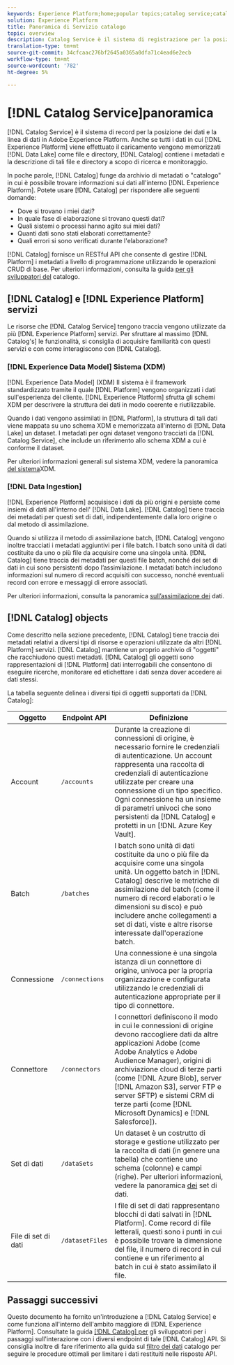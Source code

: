 ```yaml
---
keywords: Experience Platform;home;popular topics;catalog service;catalog;Catalog service;data location;Data Location;Data management;data management;Lineage;lineage;Catalog;enable dataset
solution: Experience Platform
title: Panoramica di Servizio catalogo
topic: overview
description: Catalog Service è il sistema di registrazione per la posizione dei dati e la linea di origine dei dati in Adobe Experience Platform. Mentre tutti i dati acquisiti  Experience Platform vengono memorizzati nel Data Lake come file e directory, Catalog contiene i metadati e la descrizione di tali file e directory a scopo di ricerca e monitoraggio.
translation-type: tm+mt
source-git-commit: 34cfcaac276bf2645a0365a0dfa71c4ead6e2ecb
workflow-type: tm+mt
source-wordcount: '782'
ht-degree: 5%

---
```



# [!DNL Catalog Service]panoramica

[!DNL Catalog Service] è il sistema di record per la posizione dei dati e la linea di dati in Adobe Experience Platform. Anche se tutti i dati in cui [!DNL Experience Platform] viene effettuato il caricamento vengono memorizzati [!DNL Data Lake] come file e directory, [!DNL Catalog] contiene i metadati e la descrizione di tali file e directory a scopo di ricerca e monitoraggio.

In poche parole, [!DNL Catalog] funge da archivio di metadati o &quot;catalogo&quot; in cui è possibile trovare informazioni sui dati all&#39;interno [!DNL Experience Platform]. Potete usare [!DNL Catalog] per rispondere alle seguenti domande:

* Dove si trovano i miei dati?
* In quale fase di elaborazione si trovano questi dati?
* Quali sistemi o processi hanno agito sui miei dati?
* Quanti dati sono stati elaborati correttamente?
* Quali errori si sono verificati durante l&#39;elaborazione?

[!DNL Catalog] fornisce un RESTful API che consente di gestire [!DNL Platform] i metadati a livello di programmazione utilizzando le operazioni CRUD di base. Per ulteriori informazioni, consulta la guida [per gli sviluppatori del](api/getting-started.md) catalogo.

## [!DNL Catalog] e [!DNL Experience Platform] servizi

Le risorse che [!DNL Catalog Service] tengono traccia vengono utilizzate da più [!DNL Experience Platform] servizi. Per sfruttare al massimo [!DNL Catalog's] le funzionalità, si consiglia di acquisire familiarità con questi servizi e con come interagiscono con [!DNL Catalog].

### [!DNL Experience Data Model] Sistema (XDM)

[!DNL Experience Data Model] (XDM) Il sistema è il framework standardizzato tramite il quale [!DNL Platform] vengono organizzati i dati sull&#39;esperienza del cliente. [!DNL Experience Platform] sfrutta gli schemi XDM per descrivere la struttura dei dati in modo coerente e riutilizzabile.

Quando i dati vengono assimilati in [!DNL Platform], la struttura di tali dati viene mappata su uno schema XDM e memorizzata all&#39;interno di [!DNL Data Lake] un dataset. I metadati per ogni dataset vengono tracciati da [!DNL Catalog Service], che include un riferimento allo schema XDM a cui è conforme il dataset.

Per ulteriori informazioni generali sul sistema XDM, vedere la panoramica [del sistema](../xdm/home.md)XDM.

### [!DNL Data Ingestion]

[!DNL Experience Platform] acquisisce i dati da più origini e persiste come insiemi di dati all&#39;interno dell&#39; [!DNL Data Lake]. [!DNL Catalog] tiene traccia dei metadati per questi set di dati, indipendentemente dalla loro origine o dal metodo di assimilazione.

Quando si utilizza il metodo di assimilazione batch, [!DNL Catalog] vengono inoltre tracciati i metadati aggiuntivi per i file batch. I batch sono unità di dati costituite da uno o più file da acquisire come una singola unità. [!DNL Catalog] tiene traccia dei metadati per questi file batch, nonché dei set di dati in cui sono persistenti dopo l’assimilazione. I metadati batch includono informazioni sul numero di record acquisiti con successo, nonché eventuali record con errore e messaggi di errore associati.

Per ulteriori informazioni, consulta la panoramica [sull’assimilazione dei](../ingestion/home.md) dati.

## [!DNL Catalog] objects

Come descritto nella sezione precedente, [!DNL Catalog] tiene traccia dei metadati relativi a diversi tipi di risorse e operazioni utilizzate da altri [!DNL Platform] servizi. [!DNL Catalog] mantiene un proprio archivio di &quot;oggetti&quot; che racchiudono questi metadati. [!DNL Catalog] gli oggetti sono rappresentazioni di [!DNL Platform] dati interrogabili che consentono di eseguire ricerche, monitorare ed etichettare i dati senza dover accedere ai dati stessi.

La tabella seguente delinea i diversi tipi di oggetti supportati da [!DNL Catalog]:

| Oggetto | Endpoint API | Definizione |
|---|---|---|
| Account | `/accounts` | Durante la creazione di connessioni di origine, è necessario fornire le credenziali di autenticazione. Un account rappresenta una raccolta di credenziali di autenticazione utilizzate per creare una connessione di un tipo specifico. Ogni connessione ha un insieme di parametri univoci che sono persistenti da [!DNL Catalog] e protetti in un [!DNL Azure Key Vault]. |
| Batch | `/batches` | I batch sono unità di dati costituite da uno o più file da acquisire come una singola unità. Un oggetto batch in [!DNL Catalog] descrive le metriche di assimilazione del batch (come il numero di record elaborati o le dimensioni su disco) e può includere anche collegamenti a set di dati, viste e altre risorse interessate dall&#39;operazione batch. |
| Connessione | `/connections` | Una connessione è una singola istanza di un connettore di origine, univoca per la propria organizzazione e configurata utilizzando le credenziali di autenticazione appropriate per il tipo di connettore. |
| Connettore | `/connectors` | I connettori definiscono il modo in cui le connessioni di origine devono raccogliere dati da altre applicazioni  Adobe (come  Adobe Analytics e Adobe Audience Manager), origini di archiviazione cloud di terze parti (come [!DNL Azure Blob], server [!DNL Amazon S3], server FTP e server SFTP) e sistemi CRM di terze parti (come [!DNL Microsoft Dynamics] e [!DNL Salesforce]). |
| Set di dati | `/dataSets` | Un dataset è un costrutto di storage e gestione utilizzato per la raccolta di dati (in genere una tabella) che contiene uno schema (colonne) e campi (righe). Per ulteriori informazioni, vedere la panoramica [dei](./datasets/overview.md) set di dati. |
| File di set di dati | `/datasetFiles` | I file di set di dati rappresentano blocchi di dati salvati in [!DNL Platform]. Come record di file letterali, questi sono i punti in cui è possibile trovare la dimensione del file, il numero di record in cui contiene e un riferimento al batch in cui è stato assimilato il file. |

## Passaggi successivi

Questo documento ha fornito un&#39;introduzione a [!DNL Catalog Service] e come funziona all&#39;interno dell&#39;ambito maggiore di [!DNL Experience Platform]. Consultate la guida [[!DNL Catalog] per](api/getting-started.md) gli sviluppatori per i passaggi sull&#39;interazione con i diversi endpoint di tale [!DNL Catalog] API. Si consiglia inoltre di fare riferimento alla guida sul [filtro dei dati](api/filter-data.md) catalogo per seguire le procedure ottimali per limitare i dati restituiti nelle risposte API.